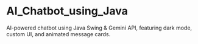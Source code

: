 # AI_Chatbot_using_Java
AI-powered chatbot using Java Swing &amp; Gemini API, featuring dark mode, custom UI, and animated message cards.
